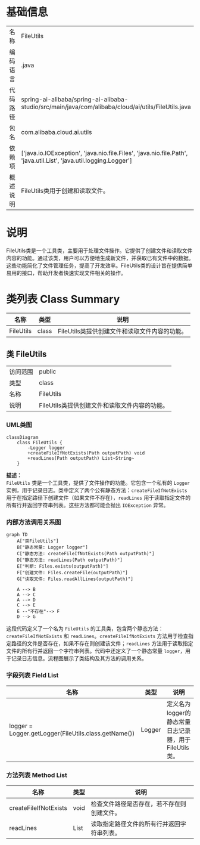 # 基础信息

|      |      |
|------|------|
| 名称 | FileUtils |
| 编码语言 | .java |
| 代码路径 | spring-ai-alibaba/spring-ai-alibaba-studio/src/main/java/com/alibaba/cloud/ai/utils/FileUtils.java |
| 包名 | com.alibaba.cloud.ai.utils |
| 依赖项 | ['java.io.IOException', 'java.nio.file.Files', 'java.nio.file.Path', 'java.util.List', 'java.util.logging.Logger'] |
| 概述说明 | FileUtils类用于创建和读取文件。 |

# 说明

FileUtils类是一个工具类，主要用于处理文件操作。它提供了创建文件和读取文件内容的功能。通过该类，用户可以方便地生成新文件，并获取已有文件中的数据。这些功能简化了文件管理任务，提高了开发效率。FileUtils类的设计旨在提供简单易用的接口，帮助开发者快速实现文件相关的操作。

# 类列表 Class Summary

| 名称   | 类型  | 说明 |
|-------|------|-------------|
| FileUtils | class | FileUtils类提供创建文件和读取文件内容的功能。 |



## 类 FileUtils

|      |      |
|------|------|
| 访问范围 | public |
| 类型 | class |
| 名称 | FileUtils |
| 说明 | FileUtils类提供创建文件和读取文件内容的功能。 |


### UML类图

```mermaid
classDiagram
    class FileUtils {
        -Logger logger
        +createFileIfNotExists(Path outputPath) void
        +readLines(Path outputPath) List~String~
    }
```

**描述：**  
`FileUtils` 类是一个工具类，提供了文件操作的功能。它包含一个私有的 `Logger` 实例，用于记录日志。类中定义了两个公有静态方法：`createFileIfNotExists` 用于在指定路径下创建文件（如果文件不存在），`readLines` 用于读取指定文件的所有行并返回字符串列表。这些方法都可能会抛出 `IOException` 异常。


### 内部方法调用关系图

```mermaid
graph TD
    A["类FileUtils"]
    B["静态常量: Logger logger"]
    C["静态方法: createFileIfNotExists(Path outputPath)"]
    D["静态方法: readLines(Path outputPath)"]
    E["判断: Files.exists(outputPath)"]
    F["创建文件: Files.createFile(outputPath)"]
    G["读取文件: Files.readAllLines(outputPath)"]

    A --> B
    A --> C
    A --> D
    C --> E
    E --"不存在"--> F
    D --> G
```

这段代码定义了一个名为 `FileUtils` 的工具类，包含两个静态方法：`createFileIfNotExists` 和 `readLines`。`createFileIfNotExists` 方法用于检查指定路径的文件是否存在，如果不存在则创建该文件；`readLines` 方法用于读取指定文件的所有行并返回一个字符串列表。代码中还定义了一个静态常量 `logger`，用于记录日志信息。流程图展示了类结构及其方法的调用关系。

### 字段列表 Field List

| 名称  | 类型  | 说明 |
|-------|-------|------|
| logger = Logger.getLogger(FileUtils.class.getName()) | Logger | 定义名为logger的静态常量日志记录器，用于FileUtils类。 |

### 方法列表 Method List

| 名称  | 类型  | 说明 |
|-------|-------|------|
| createFileIfNotExists | void | 检查文件路径是否存在，若不存在则创建文件。 |
| readLines | List<String> | 读取指定路径文件的所有行并返回字符串列表。 |




